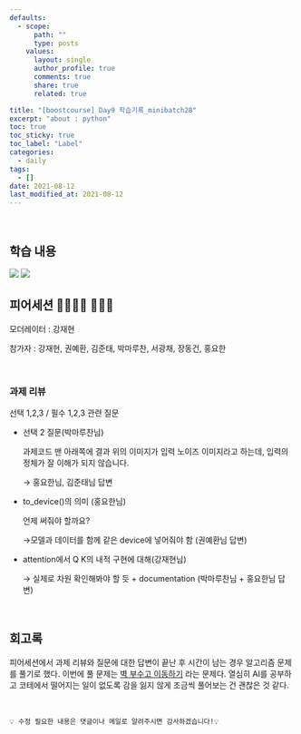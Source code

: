 ```yaml
---
defaults:
  - scope:
      path: ""
      type: posts
    values:
      layout: single
      author_profile: true
      comments: true
      share: true
      related: true

title: "[boostcourse] Day9 학습기록_minibatch28"
excerpt: "about : python"
toc: true
toc_sticky: true
toc_label: "Label"
categories:
  - daily
tags:
  - []
date: 2021-08-12
last_modified_at: 2021-08-12
---
```

<br>

## 학습 내용

<a href="https://hongsusoo.github.io/ai_models/md_transformer_intro"><img src="https://img.shields.io/badge/-transformer-red"/></a> <a href="https://hongsusoo.github.io/ai_models/md_rnnmodel"><img src="https://img.shields.io/badge/-RNN Model-red"/></a>

## 피어세션 👨‍👨‍👦‍👦 👨‍👨‍👦


모더레이터 : 강재현

참가자 : 강재현, 권예환, 김준태, 박마루찬, 서광채, 장동건, 홍요한

<br>

### 과제 리뷰

선택 1,2,3 / 필수 1,2,3 관련 질문

- 선택 2 질문(박마루찬님)

    과제코드 맨 아래쪽에 결과 위의 이미지가 입력 노이즈 이미지라고 하는데, 입력의 정체가 잘 이해가 되지 않습니다.

    → 홍요한님, 김준태님 답변

- to_device()의 의미 (홍요한님)

    언제 써줘야 할까요?

    →모델과 데이터를 함께 같은 device에 넣어줘야 함 (권예환님 답변)

- attention에서 Q K의 내적 구현에 대해(강재현님)

    → 실제로 차원 확인해봐야 할 듯 + documentation (박마루찬님 + 홍요한님 답변)

<br>

## 회고록

피어세션에서 과제 리뷰와 질문에 대한 답변이 끝난 후 시간이 남는 경우 알고리즘 문제를 풀기로 했다. 이번에 풀 문제는 [벽 부수고 이동하기](https://www.acmicpc.net/problem/2206) 라는 문제다. 열심히 AI를 공부하고 코테에서 떨어지는 일이 없도록 감을 잃지 않게 조금씩 풀어보는 건 괜찮은 것 같다. 


<br>

```
💡 수정 필요한 내용은 댓글이나 메일로 알려주시면 감사하겠습니다!💡 
```
